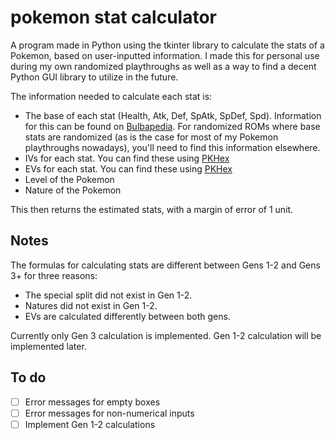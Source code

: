 # pokemon stat calculator
A program made in Python using the tkinter library to calculate the stats of a Pokemon, based on user-inputted information. I made this for personal use during my own randomized playthroughs as well as a way to find a decent Python GUI library to utilize in the future.

The information needed to calculate each stat is:
- The base of each stat (Health, Atk, Def, SpAtk, SpDef, Spd). Information for this can be found on [Bulbapedia](https://bulbapedia.bulbagarden.net/wiki/Main_Page). For randomized ROMs where base stats are randomized (as is the case for most of my Pokemon playthroughs nowadays), you'll need to find this information elsewhere.
- IVs for each stat. You can find these using [PKHex](https://projectpokemon.org/home/files/file/1-pkhex/)
- EVs for each stat. You can find these using [PKHex](https://projectpokemon.org/home/files/file/1-pkhex/)
- Level of the Pokemon
- Nature of the Pokemon

This then returns the estimated stats, with a margin of error of 1 unit.

## Notes
The formulas for calculating stats are different between Gens 1-2 and Gens 3+ for three reasons:
- The special split did not exist in Gen 1-2.
- Natures did not exist in Gen 1-2.
- EVs are calculated differently between both gens.

Currently only Gen 3 calculation is implemented. Gen 1-2 calculation will be implemented later.

## To do
- [ ] Error messages for empty boxes
- [ ] Error messages for non-numerical inputs
- [ ] Implement Gen 1-2 calculations
